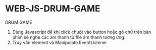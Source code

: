 # WEB-JS-DRUM-GAME

DRUM GAME

1. Dùng Javascript để khi click chuột vào button hoặc gõ chữ trên bàn phím sẽ nghe các âm thanh từ file âm thanh tương ứng.
2. Truy vấn element và Manipulate EventListener

